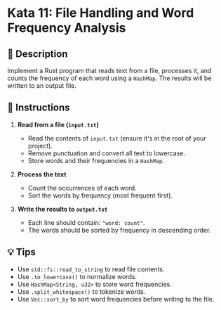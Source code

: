 # Kata 11: File Handling and Word Frequency Analysis

## 📌 Description
Implement a Rust program that reads text from a file, processes it, and counts the frequency of each word using a `HashMap`. The results will be written to an output file.

## 📜 Instructions

1. **Read from a file (`input.txt`)**  
   - Read the contents of `input.txt` (ensure it's in the root of your project).
   - Remove punctuation and convert all text to lowercase.
   - Store words and their frequencies in a `HashMap`.

2. **Process the text**  
   - Count the occurrences of each word.
   - Sort the words by frequency (most frequent first).

3. **Write the results to `output.txt`**  
   - Each line should contain: `"word: count"`.
   - The words should be sorted by frequency in descending order.

## 💡 Tips
- Use `std::fs::read_to_string` to read file contents.
- Use `.to_lowercase()` to normalize words.
- Use `HashMap<String, u32>` to store word frequencies.
- Use `.split_whitespace()` to tokenize words.
- Use `Vec::sort_by` to sort word frequencies before writing to the file.
